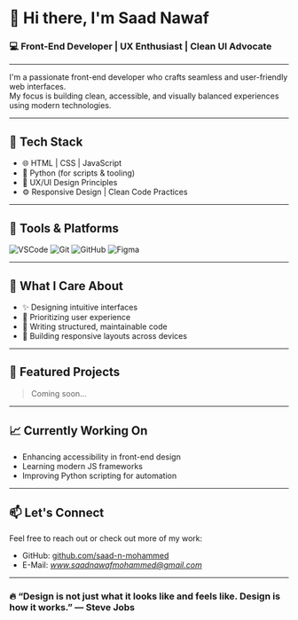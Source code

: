 # 👋 Hi there, I'm Saad Nawaf

### 💻 Front-End Developer | UX Enthusiast | Clean UI Advocate

---

I'm a passionate front-end developer who crafts seamless and user-friendly web interfaces.  
My focus is building clean, accessible, and visually balanced experiences using modern technologies.

---

## 🚀 Tech Stack

- 🌐 HTML | CSS | JavaScript  
- 🐍 Python (for scripts & tooling)  
- 🎨 UX/UI Design Principles  
- ⚙️ Responsive Design | Clean Code Practices  

---

## 🧰 Tools & Platforms

![VSCode](https://img.shields.io/badge/Editor-VSCode-007ACC?style=for-the-badge&logo=visualstudiocode)
![Git](https://img.shields.io/badge/Version%20Control-Git-F05032?style=for-the-badge&logo=git)
![GitHub](https://img.shields.io/badge/Hosting-GitHub-181717?style=for-the-badge&logo=github)
![Figma](https://img.shields.io/badge/Design-Figma-F24E1E?style=for-the-badge&logo=figma)

---

## 🌟 What I Care About

- ✨ Designing intuitive interfaces  
- 🎯 Prioritizing user experience  
- 📐 Writing structured, maintainable code  
- 📱 Building responsive layouts across devices  

---

## 📂 Featured Projects

>Coming soon...

---

## 📈 Currently Working On

- Enhancing accessibility in front-end design  
- Learning modern JS frameworks  
- Improving Python scripting for automation

---

## 📫 Let's Connect

Feel free to reach out or check out more of my work:

- GitHub: [github.com/saad-n-mohammed](https://github.com/saad-n-mohammed)  
- E-Mail: *www.saadnawafmohammed@gmail.com*

---

### 🔥 “Design is not just what it looks like and feels like. Design is how it works.” — Steve Jobs

